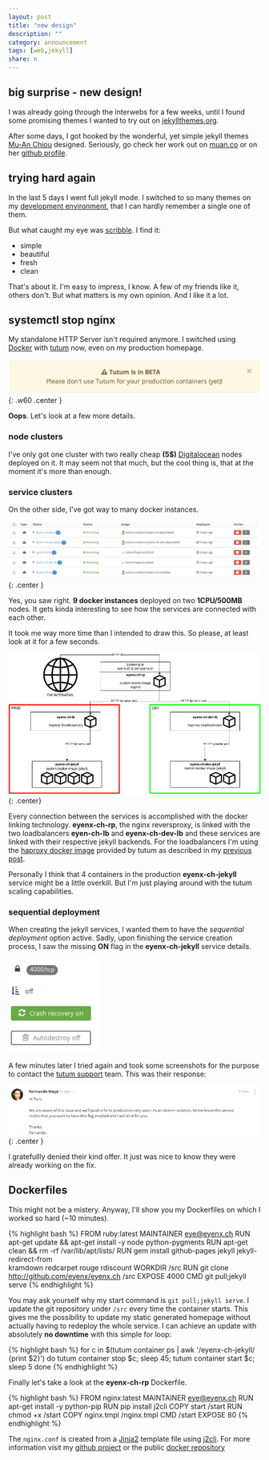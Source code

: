 ```yaml
---
layout: post
title: "new design"
description: ""
category: announcement
tags: [web,jekyll]
share: n
---
```


## big surprise - new design!

I was already going through the interwebs for a few weeks, until I found some promising themes I wanted to try out on [jekyllthemes.org](http://jekyllthemes.org).

After some days, I got hooked by the wonderful, yet simple jekyll themes [Mu-An Chiou](http://muan.co) designed. Seriously, go check her work out on [muan.co](http://muan.co) or on her [github profile](http://github.com/muan).

## trying hard again

In the last 5 days I went full jekyll mode. I switched to so many themes on my [development environment](http://dev.eyenx.ch), that I can hardly remember a single one of them.

But what caught my eye was [scribble](http://scribble.muan.co). I find it:

- simple
- beautiful
- fresh
- clean

That's about it. I'm easy to impress, I know. A few of my friends like it, others don't. But what matters is my own opinion. And I like it a lot.

## systemctl stop nginx

My standalone HTTP Server isn't required anymore. I switched using [Docker](http://docker.io) with [tutum](http://tutum.co) now, even on my production homepage. 

![betatag](/img/p/20141111_1.png){: .w60 .center }

**Oops**. Let's look at a few more details.


### node clusters


I've only got one cluster with two really cheap **(5$)** [Digitalocean](http://www.digitalocean.com) nodes deployed on it. It may seem not that much, but the cool thing is, that at the moment it's more than enough.

### service clusters

On the other side, I've got way to many docker instances.

![services](/img/p/20141111_2.png){: .center }

Yes, you saw right. **9 docker instances** deployed on two **1CPU/500MB** nodes. It gets kinda interesting to see how the services are connected with each other.

It took me way more time than I intended to draw this. So please, at least look at it for a few seconds.

![network](/img/p/20141111_3.png){: .center}

Every connection between the services is accomplished with the docker linking technology. **eyenx-ch-rp**, the nginx reversproxy, is linked with the two loadbalancers **eyen-ch-lb** and **eyenx-ch-dev-lb** and these services are linked with their respective jekyll backends. For the loadbalancers I'm using the [haproxy docker image](http://https://registry.hub.docker.com/u/tutum/haproxy/) provided by tutum as described in my [previous post](http://eyenx.ch/2014/10/03/tutum-ftw/).

Personally I think that 4 containers in the production **eyenx-ch-jekyll** service might be a little overkill. But I'm just playing around with the tutum scaling capabilities.

### sequential deployment

When creating the jekyll services, I wanted them to have the *sequential deployment* option active. Sadly, upon finishing the service creation process, I saw the missing **ON** flag in the **eyenx-ch-jekyll** service details.

![servicedetail](/img/p/20141111_4.png)


A few minutes later I tried again and took some screenshots for the purpose to contact the [tutum support](http://support.tutum.co) team. This was their response:

![mail](/img/p/20141111_5.png){: .center }

I gratefullly denied their kind offer. It just was nice to know they were already working on the fix.

## Dockerfiles

This might not be a mistery. Anyway, I'll show you my Dockerfiles on which I worked so hard (~10 minutes).

{% highlight bash %}
FROM ruby:latest
MAINTAINER eye@eyenx.ch
RUN apt-get update && apt-get install -y node python-pygments
RUN apt-get clean && rm -rf /var/lib/apt/lists/
RUN gem install github-pages jekyll jekyll-redirect-from \
kramdown redcarpet rouge rdiscount
WORKDIR /src
RUN git clone http://github.com/eyenx/eyenx.ch /src
EXPOSE 4000
CMD git pull;jekyll serve
{% endhighlight %}

You may ask yourself why my start command is `git pull;jekyll serve`. 
I update the git repository under `/src` every time the container starts. This gives me the possibility to update my static generated homepage without actually having to redeploy the whole service. I can achieve an update with absolutely **no downtime** with this simple for loop:

{% highlight bash %}
for c in $(tutum container ps | awk '/eyenx-ch-jekyll/ {print $2}')
  do tutum container stop $c; sleep 45; tutum container start $c; sleep 5
done
{% endhighlight %}

Finally let's take a look at the **eyenx-ch-rp** Dockerfile.

{% highlight bash %}
FROM nginx:latest
MAINTAINER eye@eyenx.ch
RUN apt-get install -y python-pip
RUN pip install j2cli
COPY start /start
RUN chmod +x /start
COPY nginx.tmpl /nginx.tmpl
CMD /start
EXPOSE 80
{% endhighlight %}

The `nginx.conf` is created from a [Jinja2](http://jinja.pocoo.org/) template file using [j2cli](https://pypi.python.org/pypi/j2cli/). For more information visit my [github project](https://github.com/eyenx/docker-nginx-rp) or the public [docker repository](https://registry.hub.docker.com/u/eyenx/nginx-rp/)
